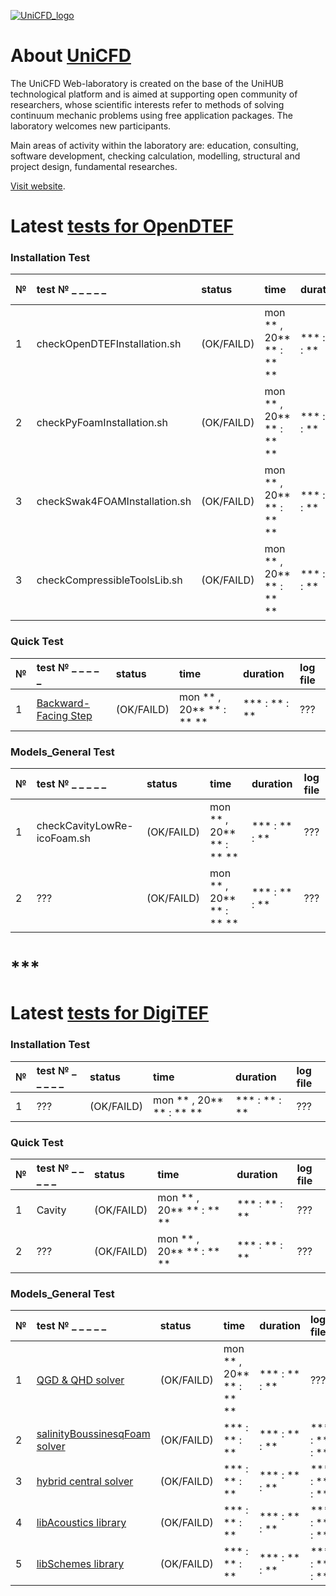 [![UniCFD_logo](https://raw.githubusercontent.com/VatutinKirill/UniCFD-Lab-Testing/master/docs/small_final_compact.png)](https://unicfd.ru/en/)

# About [UniCFD](https://unicfd.ru/en/)

The UniCFD Web-laboratory is created on the base of the UniHUB technological platform and is aimed at supporting open community of researchers, whose scientific interests refer to methods of solving continuum mechanic problems using free application packages. The laboratory welcomes new participants.

Main areas of activity within the laboratory are: education, consulting, software development, checking calculation, modelling, structural and project design, fundamental researches.


[Visit website](https://unicfd.ru/en/).


# Latest [tests for OpenDTEF](https://vatutinkirill.github.io/UniCFD-Lab-Testing/OpenDTEF-Tests)

### Installation Test

| № | test № _ _ _ _ _              | status     | time                     |    duration   | log file |
|:--|:------------------------------|:-----------|:-------------------------|:--------------|:---------|
|  1| checkOpenDTEFInstallation.sh  | (OK/FAILD) | mon ** , 20** ** : ** ** | *** : ** : ** |    ???   |
|  2| checkPyFoamInstallation.sh    | (OK/FAILD) | mon ** , 20** ** : ** ** | *** : ** : ** |    ???   |
|  3| checkSwak4FOAMInstallation.sh | (OK/FAILD) | mon ** , 20** ** : ** ** | *** : ** : ** |    ???   |
|  3| checkCompressibleToolsLib.sh  | (OK/FAILD) | mon ** , 20** ** : ** ** | *** : ** : ** |    ???   |

### Quick Test

| № | test № _ _ _ _ _                               |   status   |           time           |    duration   | log file |
|:--|:-----------------------------------------------|:-----------|:-------------------------|:--------------|:---------|
|  1| [Backward-Facing Step](./Backward-Facing-Step) | (OK/FAILD) | mon ** , 20** ** : ** ** | *** : ** : ** |    ???   |

### Models_General Test

| № | test  № _ _ _ _ _           | status     |           time           |    duration   | log file    |
|:--|:----------------------------|:-----------|:-------------------------|:--------------|:------------|
|  1| checkCavityLowRe-icoFoam.sh | (OK/FAILD) | mon ** , 20** ** : ** ** | *** : ** : ** |     ???     |
|  2|             ???             | (OK/FAILD) | mon ** , 20** ** : ** ** | *** : ** : ** |     ???     |

# ***

# Latest [tests for DigiTEF](https://vatutinkirill.github.io/UniCFD-Lab-Testing/DigiTEF-Tests)

### Installation Test

| № | test № _ _ _ _ _ |   status   |           time           |    duration   | log file |
|:--|:-----------------|:-----------|:-------------------------|:--------------|:---------|
|  1|        ???       | (OK/FAILD) | mon ** , 20** ** : ** ** | *** : ** : ** |    ???   |

### Quick Test

| № | test № _ _ _ _ _ |  status    |           time           |    duration   | log file |
|:--|:-----------------|:-----------|:-------------------------|:--------------|:---------|
|  1|      Cavity      | (OK/FAILD) | mon ** , 20** ** : ** ** | *** : ** : ** |    ???   |
|  2|       ???        | (OK/FAILD) | mon ** , 20** ** : ** ** | *** : ** : ** |    ???   |

### Models_General Test

| № | test № _ _ _ _ _  | status |      time       |    duration   | log file |
|:--|:------------------|:-------|:--------------|:--------------|:---------|
|  1 | [QGD & QHD solver](https://github.com/unicfdlab/QGDsolver) | (OK/FAILD) | mon ** , 20** ** : ** ** | *** : ** : ** |    ???   |
|  2| [salinityBoussinesqFoam solver](https://github.com/unicfdlab/salinityBoussinesqPimpleFoam) | (OK/FAILD) | *** : ** : ** | *** : ** : ** | *** : ** : ** | *** : ** : ** |    ???   |
|  3| [hybrid central solver](https://github.com/unicfdlab/hybridCentralSolvers) | (OK/FAILD) | *** : ** : ** | *** : ** : ** | *** : ** : ** | *** : ** : ** |    ???   |
|  4| [libAcoustics library](https://github.com/unicfdlab/libAcoustics) | (OK/FAILD) | *** : ** : ** | *** : ** : ** | *** : ** : ** | *** : ** : ** |    ???   |
|  5| [libSchemes library](https://github.com/unicfdlab/libSchemes) | (OK/FAILD) | *** : ** : ** | *** : ** : ** | *** : ** : ** | *** : ** : ** |    ???   |
